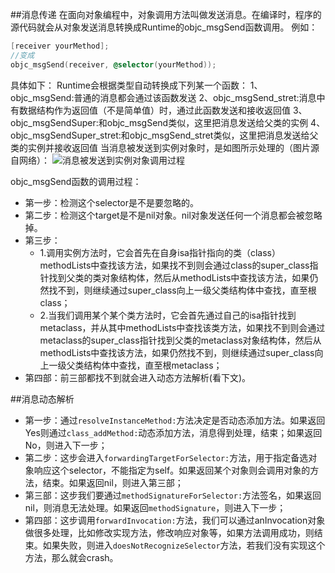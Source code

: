 ##消息传递
在面向对象编程中，对象调用方法叫做发送消息。在编译时，程序的源代码就会从对象发送消息转换成Runtime的objc_msgSend函数调用。
例如：

```objective-c
[receiver yourMethod];
//变成
objc_msgSend(receiver, @selector(yourMethod));
```
具体如下：
Runtime会根据类型自动转换成下列某一个函数：
1、objc_msgSend:普通的消息都会通过该函数发送
2、objc_msgSend_stret:消息中有数据结构作为返回值（不是简单值）时，通过此函数发送和接收返回值
3、objc_msgSendSuper:和objc_msgSend类似，这里把消息发送给父类的实例
4、objc_msgSendSuper_stret:和objc_msgSend_stret类似，这里把消息发送给父类的实例并接收返回值
当消息被发送到实例对象时，是如图所示处理的（图片源自网络）：
![消息被发送到实例对象调用过程](https://github.com/loupman/ios-tips/blob/master/_images/objective-runtime-2.png)

objc_msgSend函数的调用过程：
* 第一步：检测这个selector是不是要忽略的。
* 第二步：检测这个target是不是nil对象。nil对象发送任何一个消息都会被忽略掉。
* 第三步：
  *  1.调用实例方法时，它会首先在自身isa指针指向的类（class）methodLists中查找该方法，如果找不到则会通过class的super_class指针找到父类的类对象结构体，然后从methodLists中查找该方法，如果仍然找不到，则继续通过super_class向上一级父类结构体中查找，直至根class；
  *  2.当我们调用某个某个类方法时，它会首先通过自己的isa指针找到metaclass，并从其中methodLists中查找该类方法，如果找不到则会通过metaclass的super_class指针找到父类的metaclass对象结构体，然后从methodLists中查找该方法，如果仍然找不到，则继续通过super_class向上一级父类结构体中查找，直至根metaclass；
* 第四部：前三部都找不到就会进入动态方法解析(看下文)。

##消息动态解析
* 第一步：通过`resolveInstanceMethod:`方法决定是否动态添加方法。如果返回Yes则通过`class_addMethod:`动态添加方法，消息得到处理，结束；如果返回No，则进入下一步；
* 第二步：这步会进入`forwardingTargetForSelector:`方法，用于指定备选对象响应这个selector，不能指定为self。如果返回某个对象则会调用对象的方法，结束。如果返回nil，则进入第三部；
* 第三部：这步我们要通过`methodSignatureForSelector:`方法签名，如果返回nil，则消息无法处理。如果返回`methodSignature`，则进入下一步；
* 第四部：这步调用`forwardInvocation:`方法，我们可以通过anInvocation对象做很多处理，比如修改实现方法，修改响应对象等，如果方法调用成功，则结束。如果失败，则进入`doesNotRecognizeSelector`方法，若我们没有实现这个方法，那么就会crash。


